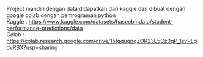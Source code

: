 Project mandiri dengan data didapatkan dari kaggle dan dibuat dengan google colab dengan pemrograman python <br />
Kaggle : https://www.kaggle.com/datasets/haseebindata/student-performance-predictions/data <br />
Colab : https://colab.research.google.com/drive/15tgquqpqZOR23E5Cz0qP_1svPLgdvRBX?usp=sharing
